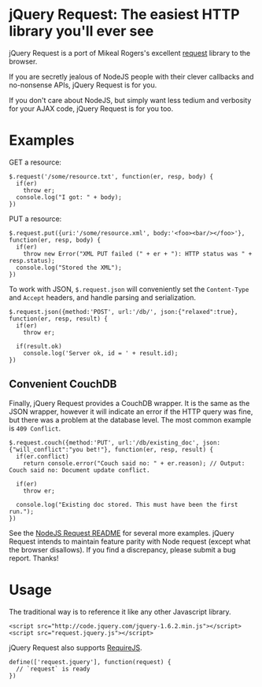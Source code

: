 # jQuery Request: The easiest HTTP library you'll ever see

jQuery Request is a port of Mikeal Rogers's excellent [request][req] library to the browser.

If you are secretly jealous of NodeJS people with their clever callbacks and no-nonsense APIs, jQuery Request is for you.

If you don't care about NodeJS, but simply want less tedium and verbosity for your AJAX code, jQuery Request is for you too.

# Examples

GET a resource:

    $.request('/some/resource.txt', function(er, resp, body) {
      if(er)
        throw er;
      console.log("I got: " + body);
    })

PUT a resource:

    $.request.put({uri:'/some/resource.xml', body:'<foo><bar/></foo>'}, function(er, resp, body) {
      if(er)
        throw new Error("XML PUT failed (" + er + "): HTTP status was " + resp.status);
      console.log("Stored the XML");
    })

To work with JSON, `$.request.json` will conveniently set the `Content-Type` and `Accept` headers, and handle parsing and serialization.

    $.request.json({method:'POST', url:'/db/', json:{"relaxed":true}, function(er, resp, result) {
      if(er)
        throw er;

      if(result.ok)
        console.log('Server ok, id = ' + result.id);
    })

## Convenient CouchDB

Finally, jQuery Request provides a CouchDB wrapper. It is the same as the JSON wrapper, however it will indicate an error if the HTTP query was fine, but there was a problem at the database level. The most common example is `409 Conflict`.

    $.request.couch({method:'PUT', url:'/db/existing_doc', json:{"will_conflict":"you bet!"}, function(er, resp, result) {
      if(er.conflict)
        return console.error("Couch said no: " + er.reason); // Output: Couch said no: Document update conflict.

      if(er)
        throw er;

      console.log("Existing doc stored. This must have been the first run.");
    })

See the [NodeJS Request README][req] for several more examples. jQuery Request intends to maintain feature parity with Node request (except what the browser disallows). If you find a discrepancy, please submit a bug report. Thanks!

# Usage

The traditional way is to reference it like any other Javascript library.

    <script src="http://code.jquery.com/jquery-1.6.2.min.js"></script>
    <script src="request.jquery.js"></script>

jQuery Request also supports [RequireJS][rjs].

    define(['request.jquery'], function(request) {
      // `request` is ready
    })

[req]: https://github.com/mikeal/request
[rjs]: http://requirejs.org/
